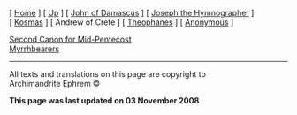 \[ [Home](index.md) \] \[ [Up](canons.md) \]
\[ [John of Damascus](john-dam.md) \]
\[ [Joseph the Hymnographer](jo-hym.md) \] \[ [Kosmas](kosmas.md) \]
\[ Andrew of Crete \] \[ [Theophanes](theophan.md) \]
\[ [Anonymous](anonymou.md) \]

[Second Canon for Mid-Pentecost](midpent2.md)  
[Myrrhbearers](myrrhcan.md)

-----

All texts and translations on this page are copyright to  
Archimandrite Ephrem ©

**This page was last updated on 03 November 2008**

